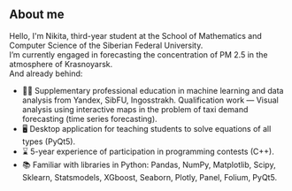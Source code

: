 ## About me

Hello, I'm Nikita, third-year student at the School of Mathematics and Computer Science of the Siberian Federal University.  
I’m currently engaged in forecasting the concentration of PM 2.5 in the atmosphere of Krasnoyarsk.  
And already behind:

- :man_student: Supplementary professional education in machine learning and data analysis from Yandex, SibFU, Ingosstrakh. Qualification work — Visual analysis using interactive maps in the problem of taxi demand forecasting (time series forecasting).
- :desktop_computer: Desktop application for teaching students to solve equations of all types (PyQt5).
- :hourglass: 5-year experience of participation in programming contests (C++).
- :books: Familiar with libraries in Python: Pandas, NumPy, Matplotlib, Scipy, Sklearn, Statsmodels, XGboost, Seaborn, Plotly, Panel, Folium, PyQt5.
